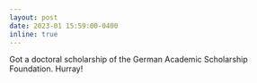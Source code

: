 ```yaml
---
layout: post
date: 2023-01 15:59:00-0400
inline: true
---
```

Got a doctoral scholarship of the German Academic Scholarship Foundation. Hurray!

